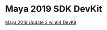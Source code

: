 # Maya 2019 SDK DevKit
[Maya 2019 Update 3 win64 DevKit](https://autodesk-adn-transfer.s3-us-west-2.amazonaws.com/ADN+Extranet/M%26E/Maya/devkit+2019/Autodesk_Maya_2019_3_Update_DEVKIT_Windows.zip)
